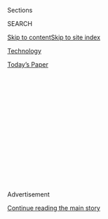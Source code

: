 <div id="app">

<div>

<div>

<div>

<div class="NYTAppHideMasthead css-1q2w90k e1suatyy0">

<div class="section css-ui9rw0 e1suatyy2">

<div class="css-eph4ug er09x8g0">

<div class="css-6n7j50">

</div>

<span class="css-1dv1kvn">Sections</span>

<div class="css-10488qs">

<span class="css-1dv1kvn">SEARCH</span>

</div>

[Skip to content](#site-content)[Skip to site
index](#site-index)

</div>

<div id="masthead-section-label" class="css-1wr3we4 eaxe0e00">

[Technology](https://www.nytimes.com/section/technology)

</div>

<div class="css-10698na e1huz5gh0">

</div>

</div>

<div id="masthead-bar-one" class="section hasLinks css-15hmgas e1csuq9d3">

<div class="css-uqyvli e1csuq9d0">

</div>

<div class="css-1uqjmks e1csuq9d1">

</div>

<div class="css-9e9ivx">

[](https://myaccount.nytimes.com/auth/login?response_type=cookie&client_id=vi)

</div>

<div class="css-1bvtpon e1csuq9d2">

[Today’s
Paper](https://www.nytimes.com/section/todayspaper)

</div>

</div>

</div>

</div>

<div data-aria-hidden="false">

<div id="site-content" data-role="main">

<div>

<div class="css-1aor85t" style="opacity:0.000000001;z-index:-1;visibility:hidden">

<div class="css-1hqnpie">

<div class="css-epjblv">

<span class="css-17xtcya">[Technology](/section/technology)</span><span class="css-x15j1o">|</span><span class="css-fwqvlz">Robinhood
Has Lured Young Traders, Sometimes With Devastating
Results</span>

</div>

<div class="css-k008qs">

<div class="css-1iwv8en">

<span class="css-18z7m18"></span>

<div>

</div>

</div>

<span class="css-1n6z4y">https://nyti.ms/2DorkW7</span>

<div class="css-1705lsu">

<div class="css-4xjgmj">

<div class="css-4skfbu" data-role="toolbar" data-aria-label="Social Media Share buttons, Save button, and Comments Panel with current comment count" data-testid="share-tools">

  - 
  - 
  - 
  - 
    
    <div class="css-6n7j50">
    
    </div>

  - 
  - 

</div>

</div>

</div>

</div>

</div>

</div>

<div id="NYT_TOP_BANNER_REGION" class="css-13pd83m">

</div>

<div id="top-wrapper" class="css-1sy8kpn">

<div id="top-slug" class="css-l9onyx">

Advertisement

</div>

[Continue reading the main
story](#after-top)

<div class="ad top-wrapper" style="text-align:center;height:100%;display:block;min-height:250px">

<div id="top" class="place-ad" data-position="top" data-size-key="top">

</div>

</div>

<div id="after-top">

</div>

</div>

<div>

<div id="sponsor-wrapper" class="css-1hyfx7x">

<div id="sponsor-slug" class="css-19vbshk">

Supported by

</div>

[Continue reading the main
story](#after-sponsor)

<div id="sponsor" class="ad sponsor-wrapper" style="text-align:center;height:100%;display:block">

</div>

<div id="after-sponsor">

</div>

</div>

<div class="css-186x18t">

</div>

<div class="css-1vkm6nb ehdk2mb0">

# Robinhood Has Lured Young Traders, Sometimes With Devastating Results

</div>

Its users buy and sell the riskiest financial products and do so more
frequently than customers at other retail brokerage firms, but their
inexperience can lead to staggering losses.

<div class="css-79elbk" data-testid="photoviewer-wrapper">

<div class="css-z3e15g" data-testid="photoviewer-wrapper-hidden">

</div>

<div class="css-1a48zt4 ehw59r15" data-testid="photoviewer-children">

![<span class="css-16f3y1r e13ogyst0" data-aria-hidden="true">Richard
Dobatse, in San Diego with his family, signed up for Robinhood in 2017
and said he lost $860,000 in
March.</span><span class="css-cnj6d5 e1z0qqy90" itemprop="copyrightHolder"><span class="css-1ly73wi e1tej78p0">Credit...</span><span><span>John
Francis Peters for The New York
Times</span></span></span>](https://static01.nyt.com/images/2020/07/07/business/00robinhood-sub/merlin_174050700_059488cb-04ea-4120-84e4-d221da38a1fe-articleLarge.jpg?quality=75&auto=webp&disable=upscale)

</div>

</div>

<div class="css-18e8msd">

<div class="css-vp77d3 epjyd6m0">

<div class="css-hus3qt ey68jwv0" data-aria-hidden="true">

[![Nathaniel
Popper](https://static01.nyt.com/images/2018/10/22/multimedia/author-nathaniel-popper/author-nathaniel-popper-thumbLarge.png
"Nathaniel Popper")](https://www.nytimes.com/by/nathaniel-popper)

</div>

<div class="css-1baulvz">

By [<span class="css-1baulvz last-byline" itemprop="name">Nathaniel
Popper</span>](https://www.nytimes.com/by/nathaniel-popper)

</div>

</div>

  - 
    
    <div class="css-ld3wwf e16638kd2">
    
    July 8,
    2020
    
    </div>

  - 
    
    <div class="css-4xjgmj">
    
    <div class="css-d8bdto" data-role="toolbar" data-aria-label="Social Media Share buttons, Save button, and Comments Panel with current comment count" data-testid="share-tools">
    
      - 
      - 
      - 
      - 
        
        <div class="css-6n7j50">
        
        </div>
    
      - 
      - 
    
    </div>
    
    </div>

</div>

</div>

<div class="section meteredContent css-1r7ky0e" name="articleBody" itemprop="articleBody">

<div class="css-1fanzo5 StoryBodyCompanionColumn">

<div class="css-53u6y8">

Richard Dobatse, a Navy medic in San Diego, dabbled infrequently in
stock trading. But his behavior changed in 2017 when he signed up for
Robinhood, a trading app that made buying and selling stocks simple and
seemingly free.

Mr. Dobatse, now 32, said he had been charmed by Robinhood’s one-click
trading, easy access to complex investment products, and features like
falling confetti and emoji-filled phone notifications that made it feel
like a game. After funding his account with $15,000 in credit card
advances, he began spending more time on the app.

As he repeatedly lost money, Mr. Dobatse took out two $30,000 home
equity loans so he could buy and sell more speculative stocks and
options, hoping to pay off his debts. His account value shot above $1
million this year — but almost all of that recently disappeared. This
week, his balance was $6,956.

“When he is doing his trading, he won’t want to eat,” said his wife,
Tashika Dobatse, with whom he has three children. “He would have
nightmares.”

</div>

</div>

<div class="css-1fanzo5 StoryBodyCompanionColumn">

<div class="css-53u6y8">

Millions of young Americans have begun investing in recent years through
Robinhood, which was[founded
in 2013](https://www.nytimes.com/2017/02/18/business/robinhood-stock-trading-app.html)
with a sales pitch of no trading fees or account minimums. The ease of
trading has turned it into a cultural phenomenon and a Silicon Valley
darling, with the start-up climbing to an $8.3 billion valuation. It has
been one of the tech industry’s biggest growth stories in the recent
market turmoil.

But at least part of Robinhood’s success appears to have been built on a
Silicon Valley playbook of behavioral nudges and push notifications,
which has drawn inexperienced investors into the riskiest trading,
according to an analysis of industry data and legal filings, as well as
interviews with nine current and former Robinhood employees and more
than a dozen customers. And the more that customers engaged in such
behavior, the better it was for the company, the data shows.

More than at any other retail brokerage firm, Robinhood’s users trade
the riskiest products and at the fastest pace, according to an analysis
of new filings from nine brokerage firms by the research firm
Alphacution for The New York Times.

In the first three months of 2020, Robinhood users traded nine times as
many shares as E-Trade customers, and 40 times as many shares as Charles
Schwab customers, per dollar in the average customer account in the most
recent quarter. They also bought and sold 88 times as many risky options
contracts as Schwab customers, relative to the average account size,
according to the
analysis.

</div>

</div>

<div style="max-width:100%;margin:0 auto">

<div class="css-17dprlf" data-id="100000007221947" data-slug="robinhood-options" style="max-width:600px">

</div>

</div>

<div class="css-1fanzo5 StoryBodyCompanionColumn">

<div class="css-53u6y8">

The more often small investors trade stocks, the worse their returns are
likely to be,
[studies](https://www.sciencedirect.com/science/article/abs/pii/S1386418113000190)
[have](http://citeseerx.ist.psu.edu/viewdoc/download?doi=10.1.1.408.1468&rep=rep1&type=pdf)
[shown](https://www.sciencedirect.com/science/article/abs/pii/S1386418113000190).
The returns are even worse when they get involved with options,
[research](https://www.nytimes.com/2013/05/25/business/growth-in-options-trading-helps-brokers-but-not-small-investors.html)
[ha](https://papers.ssrn.com/sol3/papers.cfm?abstract_id=965810)s
[found](https://www.sciencedirect.com/science/article/abs/pii/S0378426614003501).

</div>

</div>

<div class="css-1fanzo5 StoryBodyCompanionColumn">

<div class="css-53u6y8">

This kind of trading, where a few minutes can mean the difference
between winning and losing, was particularly hazardous on Robinhood
because the firm has experienced an unusual number of technology issues,
public records show. Some Robinhood employees, who declined to be
identified for fear of retaliation, said the company failed to provide
adequate guardrails and technology to support its customers.

Those dangers came into focus last month when Alex Kearns, 20, a college
student in Nebraska, [killed
himself](https://www.forbes.com/sites/sergeiklebnikov/2020/06/17/20-year-old-robinhood-customer-dies-by-suicide-after-seeing-a-730000-negative-balance/#bbc1cfb16384)
after he logged into the app and saw that his balance had dropped to
negative $730,000. The figure was high partly because of some incomplete
trades.

“There was no intention to be assigned this much and take this much
risk,” Mr. Kearns wrote in his suicide note, which a family member
[posted on
Twitter](https://twitter.com/BillBrewsterSCG/status/1273292130769932288?s=20).

Like Mr. Kearns, Robinhood’s average customer is young and lacks
investing know-how. The average age is 31, the company said, and half of
its customers had never invested before.

Some have visited Robinhood’s headquarters in Menlo Park, Calif., in
recent years to confront the staff about their losses, said four
employees who witnessed the incidents. This year, they said, the
start-up installed bulletproof glass at the front entrance.

“They encourage people to go from training wheels to driving
motorcycles,” Scott Smith, who tracks brokerage firms at the financial
consulting firm Cerulli, said of Robinhood. “Over the long term, it’s
like trying to beat the casino.”

</div>

</div>

<div class="css-1fanzo5 StoryBodyCompanionColumn">

<div class="css-53u6y8">

At the core of Robinhood’s business is an incentive to encourage more
trading. It does not charge fees for trading, but it is still paid more
if its customers trade more.

That’s because it makes money through a complex practice known as
“payment for order flow.” Each time a Robinhood customer trades, Wall
Street firms actually buy or sell the shares and determine what price
the customer gets. These firms pay Robinhood for the right to do this,
because they then engage in a form of arbitrage by trying to buy or sell
the stock for a profit over what they give the Robinhood customer.

This practice is not new, and retail brokers such as E-Trade and Schwab
also do it. But Robinhood makes significantly more than they do for each
stock share and options contract sent to the professional trading firms,
the filings show.

For each share of stock traded, Robinhood made four to 15 times more
than Schwab in the most recent quarter, according to the filings. In
total, Robinhood got $18,955 from the trading firms for every dollar in
the average customer account, while Schwab made $195, the Alphacution
analysis shows. Industry experts said this was most likely because the
trading firms believed they could score the easiest profits from
Robinhood
customers.

</div>

</div>

<div style="max-width:100%;margin:0 auto">

<div class="css-17dprlf" data-id="100000007220148" data-slug="robinhood-total-payments" style="max-width:600px">

</div>

</div>

<div class="css-1fanzo5 StoryBodyCompanionColumn">

<div class="css-53u6y8">

Vlad Tenev, a founder and co-chief executive of Robinhood, said in an
interview that even with some of its customers losing money, [young
Americans risked greater
losses](https://www.nytimes.com/2020/04/06/business/millennials-economic-crisis-virus.html)
by not investing in stocks at all. Not participating in the markets
“ultimately contributed to the sort of the massive inequalities that
we’re seeing in society,” he said.

Mr. Tenev said only 12 percent of the traders active on Robinhood each
month used options, which allow people to bet on where the price of a
specific stock will be on a specific day and multiply that by 100. He
said the company had added educational content on how to invest safely.

</div>

</div>

<div class="css-1fanzo5 StoryBodyCompanionColumn">

<div class="css-53u6y8">

He declined to comment on why Robinhood makes more than its competitors
from the Wall Street firms. The company also declined to provide data on
its customers’ performance.

Robinhood does not force people to trade, of course. But its success at
getting them do so has been highlighted internally. In June, the actor
Ashton Kutcher, who has invested in Robinhood, attended one of the
company’s weekly staff meetings on Zoom and celebrated its success by
comparing it to gambling websites, said three people who were on the
call.

Mr. Kutcher said in a statement that his comment “was not intended to be
a comparison of business models nor the experience Robinhood provides
its customers” and that it referred “to the current growth metrics.” He
added that he was “absolutely not insinuating that Robinhood was a
gambling
platform.”

## Democratizing Finance

</div>

</div>

<div class="css-79elbk" data-testid="photoviewer-wrapper">

<div class="css-z3e15g" data-testid="photoviewer-wrapper-hidden">

</div>

<div class="css-1a48zt4 ehw59r15" data-testid="photoviewer-children">

![<span class="css-16f3y1r e13ogyst0" data-aria-hidden="true">Robinhood’s
co-founders and co-chief executives, Baiju Bhatt, left, and Vlad Tenev,
created the company to make investing accessible to
everyone.</span><span class="css-cnj6d5 e1z0qqy90" itemprop="copyrightHolder"><span class="css-1ly73wi e1tej78p0">Credit...</span><span>via
Reuters</span></span>](https://static01.nyt.com/images/2020/07/07/business/00robinhood2/merlin_148100856_c8ccf700-86f2-4d82-b37c-0bd481aae3ae-articleLarge.jpg?quality=75&auto=webp&disable=upscale)

</div>

</div>

<div class="css-1fanzo5 StoryBodyCompanionColumn">

<div class="css-53u6y8">

Robinhood was founded by Mr. Tenev and Baiju Bhatt, two children of
immigrants who met at Stanford University in 2005. After teaming up on
several ventures, including a high-speed trading firm, they were
inspired by the [Occupy Wall Street
movement](https://www.nytimes.com/topic/organization/occupy-movement-occupy-wall-street)
to create a company that would make finance more accessible, they said.
They named the start-up Robinhood after [the English
outlaw](https://en.wikipedia.org/wiki/Robin_Hood) who stole from the
rich and gave to the poor.

Robinhood eliminated trading fees while most brokerage firms charged $10
or more for a trade. **** It also added features to make investing more
like a game. New members were given a free share of stock, but only
after they scratched off images that looked like a lottery ticket.

The app is simple to use. The home screen has a list of trendy stocks.
If a customer touches one of them, a green button pops up with the word
“trade,” skipping many of the steps that other firms require.

</div>

</div>

<div class="css-1fanzo5 StoryBodyCompanionColumn">

<div class="css-53u6y8">

Robinhood initially offered only stock trading. Over time, it added
options trading and margin loans, which make it possible to turbocharge
investment gains — and to supersize losses.

The app advertises options with the tagline “quick, straightforward &
free.” Customers who want to trade options answer just a few
multiple-choice questions. Beginners are legally barred from trading
options, but those who click that they have no investing experience are
coached by the app on how to change the answer to “not much” experience.
Then people can immediately begin trading.

Before Robinhood added options trading in 2017, Mr. Bhatt scoffed at the
idea that the company was letting investors take uninformed risks.

“The best thing we can say to those people is ‘Just do it,’” he [told
Business
Insider](https://www.businessinsider.com/robinhood-cofounder-baiju-bhatt-interview-2017-8)
at the time.

In May, Robinhood said it had 13 million accounts, up from 10 million at
the end of 2019. Schwab said it had 12.7 million brokerage accounts in
its latest filings; E-Trade reported 5.5 million.

That growth has kept the money flowing in from venture capitalists.
Sequoia Capital and New Enterprise Associates are among those that have
poured $1.3 billion into Robinhood. In May, the company received a fresh
[$280
million](https://blog.robinhood.com/news/2020/5/4/robinhood-raises-280-million-in-series-f-funding-led-by-sequoia).

“Robinhood has made the financial markets accessible to the masses and,
in turn, revolutionized the decades-old brokerage industry,” Andrew
Reed, a partner at Sequoia,
[said](https://blog.robinhood.com/news/2020/5/4/robinhood-raises-280-million-in-series-f-funding-led-by-sequoia)
after last month’s
fund-raising.

## Two Days in March

</div>

</div>

<div class="css-79elbk" data-testid="photoviewer-wrapper">

<div class="css-z3e15g" data-testid="photoviewer-wrapper-hidden">

</div>

<div class="css-1a48zt4 ehw59r15" data-testid="photoviewer-children">

<div class="css-1xdhyk6 erfvjey0">

<span class="css-1ly73wi e1tej78p0">Image</span>

<div class="css-zjzyr8">

<div data-testid="lazyimage-container" style="height:837.1333333333333px">

</div>

</div>

</div>

<span class="css-16f3y1r e13ogyst0" data-aria-hidden="true">Robinhood
shows users that its options trading is free of commissions. </span>

</div>

</div>

<div class="css-1fanzo5 StoryBodyCompanionColumn">

<div class="css-53u6y8">

Mr. Tenev [has
said](https://www.wealthmanagement.com/technology/robinhood-ceo-schwab-fidelity-not-really-technology-companies)
Robinhood has invested in the best technology in the industry. But the
risks of trading through the app have been compounded by its tech
glitches.

In 2018, Robinhood released software that accidentally [reversed the
direction](https://www.elitetrader.com/et/threads/robinhood-options-errors.327998/)
of options trades, giving customers the opposite outcome from what they
expected. Last year, it mistakenly allowed people to borrow infinite
money to multiply their bets, leading to some enormous gains and losses.

Robinhood’s website has also gone down more often than those of its
rivals — 47 times since March for Robinhood and 10 times for Schwab —
according to a Times analysis of data from Downdetector.com, which
tracks website reliability. In March, the [site was
down](https://www.nytimes.com/2020/03/03/technology/trading-app-robinhood-outage.html)
for almost two days, just as [stock prices were
gyrating](https://www.nytimes.com/2020/03/11/business/bear-market-stocks-dow.html)
because of the coronavirus pandemic. Robinhood’s customers were unable
to make trades to blunt the damage to their accounts.

Four Robinhood employees, who declined to be identified, said the outage
was rooted in issues with the company’s phone app and servers. They said
the start-up had underinvested in technology and moved too quickly
rather than carefully.

Mr. Tenev said he could not talk about the outage beyond a company [blog
post](https://blog.robinhood.com/news/2020/3/3/an-update-from-robinhoods-founders)
that said it was “not acceptable.” Robinhood had recently made new
technology investments, he said.

Plaintiffs who have sued over the outage said Robinhood had done little
to respond to their losses. Unlike other brokers, the company has no
phone number for customers to call.

Mr. Dobatse suffered his biggest losses in the March outage — $860,000,
his records show. Robinhood did not respond to his emails, he said. A
Robinhood spokesman said the company did respond.

</div>

</div>

<div class="css-1fanzo5 StoryBodyCompanionColumn">

<div class="css-53u6y8">

Mr. Dobatse said he planned to take his case to financial regulators for
arbitration.

“They make it so easy for people that don’t know anything about stocks,”
he said. “Then you go there and you start to lose money.”

</div>

</div>

<div>

</div>

</div>

<div>

</div>

<div>

</div>

<div>

</div>

<div>

<div id="bottom-wrapper" class="css-1ede5it">

<div id="bottom-slug" class="css-l9onyx">

Advertisement

</div>

[Continue reading the main
story](#after-bottom)

<div id="bottom" class="ad bottom-wrapper" style="text-align:center;height:100%;display:block;min-height:90px">

</div>

<div id="after-bottom">

</div>

</div>

</div>

</div>

</div>

## Site Index

<div>

</div>

## Site Information Navigation

  - [© <span>2020</span> <span>The New York Times
    Company</span>](https://help.nytimes.com/hc/en-us/articles/115014792127-Copyright-notice)

<!-- end list -->

  - [NYTCo](https://www.nytco.com/)
  - [Contact
    Us](https://help.nytimes.com/hc/en-us/articles/115015385887-Contact-Us)
  - [Work with us](https://www.nytco.com/careers/)
  - [Advertise](https://nytmediakit.com/)
  - [T Brand Studio](http://www.tbrandstudio.com/)
  - [Your Ad
    Choices](https://www.nytimes.com/privacy/cookie-policy#how-do-i-manage-trackers)
  - [Privacy](https://www.nytimes.com/privacy)
  - [Terms of
    Service](https://help.nytimes.com/hc/en-us/articles/115014893428-Terms-of-service)
  - [Terms of
    Sale](https://help.nytimes.com/hc/en-us/articles/115014893968-Terms-of-sale)
  - [Site
    Map](https://spiderbites.nytimes.com)
  - [Help](https://help.nytimes.com/hc/en-us)
  - [Subscriptions](https://www.nytimes.com/subscription?campaignId=37WXW)

</div>

</div>

</div>

</div>
